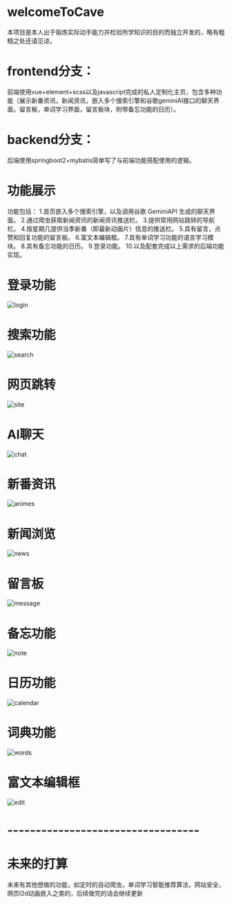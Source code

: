 # welcomeToCave
本项目是本人出于锻炼实际动手能力并检验所学知识的目的而独立开发的，略有粗糙之处还请见谅。
# frontend分支：
前端使用vue+element+scss以及javascript完成的私人定制化主页，包含多种功能（展示新番资讯，新闻资讯，嵌入多个搜索引擎和谷歌geminiAI接口的聊天界面，留言板，单词学习界面，留言板块，附带备忘功能的日历）。
# backend分支：
后端使用springboot2+mybatis简单写了与前端功能搭配使用的逻辑。
# 功能展示
功能包括：
1.首页嵌入多个搜索引擎，以及调用谷歌 GeminiAPI  生成的聊天界面。
2.通过爬虫获取新闻资讯的新闻资讯推送栏。
3.提供常用网站跳转的导航栏。
4.按星期几提供当季新番（即最新动画片）信息的推送栏。
5.具有留言，点赞和回复功能的留言板。
6.富文本编辑框。
7.具有单词学习功能的语言学习模块。
8.具有备忘功能的日历。
9.登录功能。
10.以及配套完成以上需求的后端功能实现。

# 登录功能
![login](https://github.com/moboroshi/welcomeToCave/assets/87077774/22569996-6876-427b-a700-fb63af2fcd98)

# 搜索功能
![search](https://github.com/moboroshi/welcomeToCave/assets/87077774/7e7a60ae-f202-4662-ac89-1d7d3ff41902)

# 网页跳转
![site](https://github.com/moboroshi/welcomeToCave/assets/87077774/4ab59a29-1a11-4ecd-85fb-2697bdf59765)

# AI聊天
![chat](https://github.com/moboroshi/welcomeToCave/assets/87077774/eb291278-accb-4175-9f01-25dd7d627ac9)

# 新番资讯
![animes](https://github.com/moboroshi/welcomeToCave/assets/87077774/a9dba91a-2bb6-4769-8f40-f5170f3c5fca)

# 新闻浏览
![news](https://github.com/moboroshi/welcomeToCave/assets/87077774/d5c4862e-226d-40b5-adc9-c6c60190abd4)

# 留言板
![message](https://github.com/moboroshi/welcomeToCave/assets/87077774/29fd0a2b-20a8-41b5-b11f-45cc529c570c)

# 备忘功能
![note](https://github.com/moboroshi/welcomeToCave/assets/87077774/c6d7d5f7-30ac-4837-aad4-43b81d205ed9)

# 日历功能
![calendar](https://github.com/moboroshi/welcomeToCave/assets/87077774/ecfafbc5-cb0d-48f7-a2bb-a104e758eac9)

# 词典功能
![words](https://github.com/moboroshi/welcomeToCave/assets/87077774/ea37ee28-540e-4230-a8a3-3bf07131ad7c)

# 富文本编辑框
![edit](https://github.com/moboroshi/welcomeToCave/assets/87077774/199f7ae5-c2c2-4ca6-b08a-52280762b6eb)

# ----------------------------------

# 未来的打算
未来有其他想做的功能，如定时的自动爬虫，单词学习智能推荐算法，网站安全，网页l2d动画嵌入之类的，后续做完的话会继续更新
